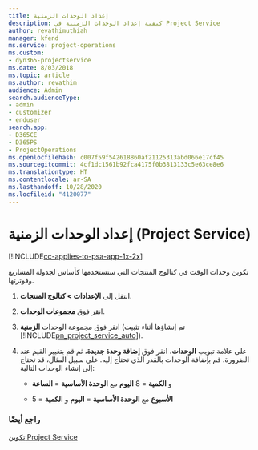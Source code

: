 ```yaml
---
title: إعداد الوحدات الزمنية
description: كيفية إعداد الوحدات الزمنية في Project Service
author: revathimuthiah
manager: kfend
ms.service: project-operations
ms.custom:
- dyn365-projectservice
ms.date: 8/03/2018
ms.topic: article
ms.author: revathim
audience: Admin
search.audienceType:
- admin
- customizer
- enduser
search.app:
- D365CE
- D365PS
- ProjectOperations
ms.openlocfilehash: c007f59f542618860af21125313abd066e17cf45
ms.sourcegitcommit: 4cf1dc1561b92fca4175f0b3813133c5e63ce8e6
ms.translationtype: HT
ms.contentlocale: ar-SA
ms.lasthandoff: 10/28/2020
ms.locfileid: "4120077"
---
```

# <a name="set-up-time-units-project-service"></a>إعداد الوحدات الزمنية (Project Service)

[!INCLUDE[cc-applies-to-psa-app-1x-2x](../includes/cc-applies-to-psa-app-1x-2x.md)]

تكوين وحدات الوقت في كتالوج المنتجات التي ستستخدمها كأساس لجدولة المشاريع وفوترتها.  
  
1. انتقل إلى **الإعدادات > كتالوج المنتجات**.  
  
2. انقر فوق **مجموعات الوحدات**.  
  
3. انقر فوق مجموعة الوحدات **الزمنية** (تم إنشاؤها أثناء تثبيت [!INCLUDE[pn_project_service_auto](../includes/pn-project-service-auto.md)]).  
  
4. على علامة تبويب **الوحدات**، انقر فوق **إضافة وحدة جديدة**، ثم قم بتغيير القيم عند الضرورة. قم بإضافة الوحدات بالقدر الذي تحتاج إليه. على سبيل المثال، قد تحتاج إلى إنشاء الوحدات التالية:  
  
   - **اليوم** مع **الوحدة الأساسية** = **الساعة‏‎** و **الكمية** = 8  
  
   - **الأسبوع** مع **الوحدة الأساسية** = **اليوم** و **الكمية** = 5  
  
### <a name="see-also"></a>راجع أيضًا  
 [تكوين Project Service](../psa/configure.md)
